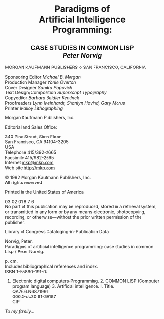 

  <h1 align="center">Paradigms of<br>
  Artificial Intelligence<br>
  Programming:</h1>
<h2 align="center">CASE STUDIES IN COMMON LISP<br><i>Peter Norvig</i></h2

<span align="center">MORGAN KAUFMANN PUBLISHERS ⬦ SAN FRANCISCO, CALIFORNIA</span>

Sponsoring Editor <i>Michael B. Morgan</i><br>
Production Manager <i>Yonie Overton</i><br>
Cover Designer <i>Sandra Popovich </i><br>
Text Design/Composition <i>SuperScnpt Typography </i><br>
Copyeditor <i>Barbara Beidler Kendnck </i><br>
Proofreaders <i>Lynn Meinhardt, Shanlyn Hovind, Gary Morus </i><br>
Printer <i>Malloy Lithographing </i><br>

Morgan Kaufmann Publishers, Inc. 

Editorial and Sales Office: 

340 Pine Street, Sixth Floor <br>
San Francisco, CA 94104-3205 <br>
USA <br>
Telephone 415/392-2665 <br>
Facsimile 415/982-2665 <br>
Internet mkp@mkp.com <br>
Web site http://mkp.com <br>

© 1992 Morgan Kaufmann Publishers, Inc. <br>
All rights reserved <br>

Printed in the United States of America <br>

03 02 01 8 7 6 <br>
No part of this publication may be reproduced, stored in a retrieval system, or 
transmitted in any form or by any means-electronic, photocopying, recording, or 
otherwise—without the prior written permission of the publisher. 

Library of Congress Cataloging-in-Publication Data 

Norvig, Peter. <br>
Paradigms of artificial intelligence programming: case studies in 
common Lisp / Peter Norvig. 

p. cm. <br>
Includes bibliographical references and index. <br>
ISBN 1-55860-191-0: <br>
1. Electronic digital computers-Programming. 2. COMMON LISP 
(Computer program language) 3. Artificial intelligence. I. Title. <br>
QA76.6.N6871991 <br>
006.3-dc20 91-39187 <br>
CIP 

*To my family...*

